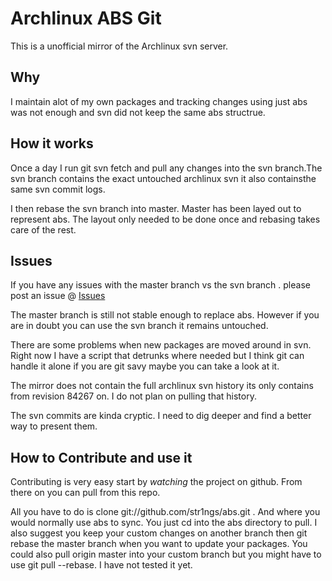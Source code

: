 Archlinux ABS Git
=================

This is a unofficial mirror of the Archlinux svn server.

Why
---------------

I maintain alot of my own packages and tracking changes 
using just abs was not enough and svn did not keep the 
same abs structrue.

How it works
---------------

Once a day I run git svn fetch and pull any changes into 
the svn branch.The svn branch contains the exact untouched 
archlinux svn it also containsthe same svn commit logs. 

I then rebase the svn branch into master. Master has been layed out to represent
abs. The layout only needed to be done once and rebasing takes care of the rest. 

Issues
--------------

If you have any issues with the master branch vs the svn branch . please post an
issue @ [Issues](http://github.com/str1ngs/abs/issues)

The master branch is still not stable enough to replace abs. However if you 
are in doubt you can use the svn branch it remains untouched. 

There are some problems when new packages are moved around in svn. Right now I have
a script that detrunks where needed but I think git can handle it alone if you are
git savy maybe you can take a look at it.

The mirror does not contain the full archlinux svn history its only contains
from revision 84267 on. I do not plan on pulling that history.

The svn commits are kinda cryptic. I need to dig deeper and find a better way to present them.

How to Contribute and use it
--------------

Contributing is very easy start by _watching_ the project on github. From there on you can
pull from this repo.  

All you have to do is clone git://github.com/str1ngs/abs.git . And where you would normally
use abs to sync. You just cd into the abs directory to pull. I also suggest you keep your
custom changes on another branch then git rebase the master branch when you want to update
your packages.  You could also pull origin master into your custom branch but you might 
have to use git pull --rebase. I have not tested it yet. 
